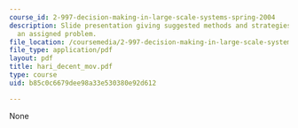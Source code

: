 ```yaml
---
course_id: 2-997-decision-making-in-large-scale-systems-spring-2004
description: Slide presentation giving suggested methods and strategies for solving
  an assigned problem.
file_location: /coursemedia/2-997-decision-making-in-large-scale-systems-spring-2004/b85c0c6679dee98a33e530380e92d612_hari_decent_mov.pdf
file_type: application/pdf
layout: pdf
title: hari_decent_mov.pdf
type: course
uid: b85c0c6679dee98a33e530380e92d612

---
```

None